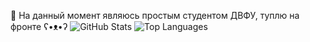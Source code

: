 👋 На данный момент являюсь простым студентом ДВФУ, туплю на фронте ʕ•ᴥ•ʔ
![GitHub Stats](https://github-readme-stats.vercel.app/api?username=SawMassacre&show_icons=true&theme=tokyonight&hide_rank=true&hide_title=true&include_all_commits=true&count_private=true&hide_border=true&line_height=24&hide=stars)
![Top Languages](https://github-readme-stats.vercel.app/api/top-langs/?username=SawMassacre&layout=compact&theme=tokyonight&hide_border=true)
